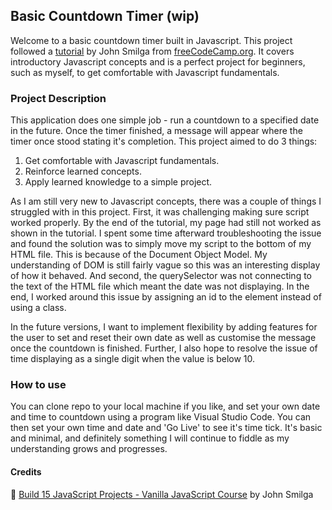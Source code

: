 ## Basic Countdown Timer (wip)

<p>Welcome to a basic countdown timer built in Javascript. This project followed a <a href="https://www.youtube.com/watch?v=3PHXvlpOkf4&t=17933s&ab_channel=freeCodeCamp.org">tutorial</a> by John Smilga from <a href="">freeCodeCamp.org</a>. It covers introductory Javascript concepts and is a perfect project for beginners, such as myself, to get comfortable with Javascript fundamentals.</p>

### Project Description

<p>This application does one simple job - run a countdown to a specified date in the future. Once the timer finished, a message will appear where the timer once stood stating it's completion. This project aimed to do 3 things:</p>
<ol>
<li> Get comfortable with Javascript fundamentals.
<li> Reinforce learned concepts.
<li> Apply learned knowledge to a simple project.
</ol>

<p>As I am still very new to Javascript concepts, there was a couple of things I struggled with in this project. First, it was challenging making sure script worked properly. By the end of the tutorial, my page had still not worked as shown in the tutorial. I spent some time afterward troubleshooting the issue and found the solution was to simply move my script to the bottom of my HTML file. This is because of the Document Object Model. My understanding of DOM is still fairly vague so this was an interesting display of how it behaved. And second, the querySelector was not connecting to the text of the HTML file which meant the date was not displaying. In the end, I worked around this issue by assigning an id to the element instead of using a class.</p>

<p>In the future versions, I want to implement flexibility by adding features for the user to set and reset their own date as well as customise the message once the countdown is finished. Further, I also hope to resolve the issue of time displaying as a single digit when the value is below 10.</p>

### How to use

<p>You can clone repo to your local machine if you like, and set your own date and time to countdown using a program like Visual Studio Code. You can then set your own time and date and 'Go Live' to see it's time tick. It's basic and minimal, and definitely something I will continue to fiddle as my understanding grows and progresses.</p>

#### Credits

📄 <a href="https://www.youtube.com/watch?v=3PHXvlpOkf4&t=17933s&ab_channel=freeCodeCamp.org">Build 15 JavaScript Projects - Vanilla JavaScript Course</a> by John Smilga
